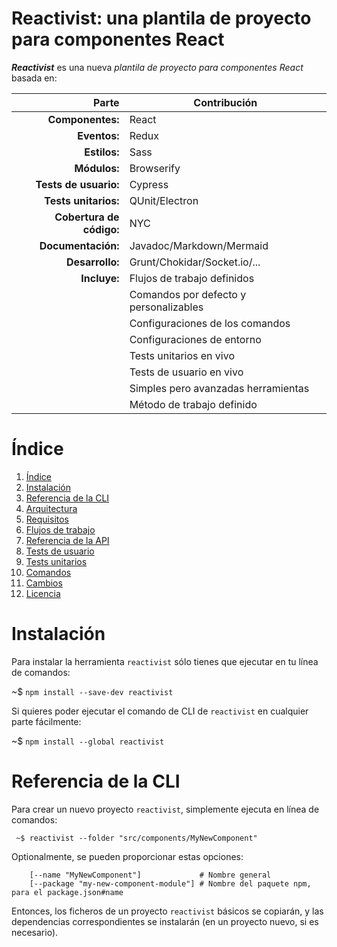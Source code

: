 # Reactivist: una plantila de proyecto para componentes React

***Reactivist*** es una nueva *plantila de proyecto para componentes React* basada en:

|Parte |Contribución |
|--------------:|------------------|
| **Componentes:** | React |
| **Eventos:** | Redux |
| **Estilos:** | Sass |
| **Módulos:** | Browserify |
| **Tests de usuario:** | Cypress |
| **Tests unitarios:** | QUnit/Electron |
| **Cobertura de código:** | NYC |
| **Documentación:** | Javadoc/Markdown/Mermaid |
| **Desarrollo:** | Grunt/Chokidar/Socket.io/... |
| **Incluye:** | Flujos de trabajo definidos |
|  | Comandos por defecto y personalizables |
|  | Configuraciones de los comandos |
|  | Configuraciones de entorno |
|  | Tests unitarios en vivo |
|  | Tests de usuario en vivo |
|  | Simples pero avanzadas herramientas |
|  | Método de trabajo definido |

# Índice

1. [Índice](#indice)
2. [Instalación](#instalación)
3. [Referencia de la CLI](#referencia-de-la-cli)
4. [Arquitectura](#arquitectura)
5. [Requisitos](#requisitos)
6. [Flujos de trabajo](#flujos-de-trabajo)
7. [Referencia de la API](#referencia-de-la-api)
8. [Tests de usuario](#tests-de-usuario)
9. [Tests unitarios](#tests-unitarios)
10. [Comandos](#comandos)
11. [Cambios](#changelog)
12. [Licencia](#licencia)

# Instalación

Para instalar la herramienta `reactivist` sólo tienes que ejecutar en tu línea de comandos:

~$ `npm install --save-dev reactivist`


Si quieres poder ejecutar el comando de CLI de `reactivist` en cualquier parte fácilmente:

~$ `npm install --global reactivist`


# Referencia de la CLI

Para crear un nuevo proyecto `reactivist`, simplemente ejecuta en línea de comandos:

```
 ~$ reactivist --folder "src/components/MyNewComponent" 
```

Optionalmente, se pueden proporcionar estas opciones:

```
    [--name "MyNewComponent"]             # Nombre general
    [--package "my-new-component-module"] # Nombre del paquete npm, para el package.json#name
```

Entonces, los ficheros de un proyecto `reactivist` básicos se copiarán, y las dependencias correspondientes se instalarán (en un proyecto nuevo, si es necesario).




